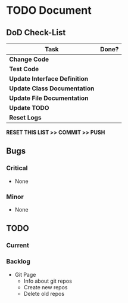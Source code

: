 # TODO Document

## DoD Check-List

|Task                           |Done?  |  
|-------------------------------|:-----:|  
|**Change Code**                |  |  
|**Test Code**                  |  |  
|**Update Interface Definition**|  |  
|**Update Class Documentation** |  |  
|**Update File Documentation**  |  |  
|**Update TODO**                |  |  
|**Reset Logs**                 |  |  

**RESET THIS LIST >> COMMIT >> PUSH**

## Bugs

### Critical

- None

### Minor

- None

## TODO

### Current

### Backlog

- Git Page
  - Info about git repos
  - Create new repos
  - Delete old repos
